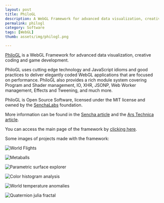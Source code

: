 ```yaml
--- 
layout: post
title: PhiloGL
description: A WebGL Framework for advanced data visualization, creative coding and game development.
permalink: philogl
category: Software
tags: [WebGL]
thumb: assets/img/philogl.png

---
```


[PhiloGL](http://senchalabs.github.com/philogl/) is a WebGL Framework for advanced data visualization, creative coding and game development.

PhiloGL uses cutting edge technology and JavaScript idioms and good practices to deliver elegantly 
coded WebGL applications that are focused on performance. PhiloGL also provides a rich module system 
covering Program and Shader management, IO, XHR, JSONP, Web Worker management, Effects and Tweening, and much more.

PhiloGL is Open Source Software, licensed under the MIT license and owned by the [SenchaLabs](http://senchalabs.org/) foundation.

More information can be found in the [Sencha article](http://www.sencha.com/blog/introducing-philogl-a-webgl-javascript-library-from-sencha-labs/) 
and the [Ars Technica article](http://arstechnica.com/open-source/news/2011/02/sencha-labs-releases-open-source-framework-for-webgl-development.ars).

You can access the main page of the framework by [clicking
here](http://senchalabs.github.com/philogl/).

Some images of projects made with the framework:

![World Flights](http://senchalabs.github.com/philogl/img/marquee/worldflights2.png)

![Metaballs](http://senchalabs.github.com/philogl/img/marquee/metaballs.png)

![Parametric surface explorer](http://senchalabs.github.com/philogl/img/marquee/explorer.png)

![Color histogram analysis](http://senchalabs.github.com/philogl/img/marquee/histogram.png)

![World temperature anomalies](http://senchalabs.github.com/philogl/img/marquee/tanomalies.png)

![Quaternion julia fractal](http://senchalabs.github.com/philogl/img/marquee/quaternion.png)

